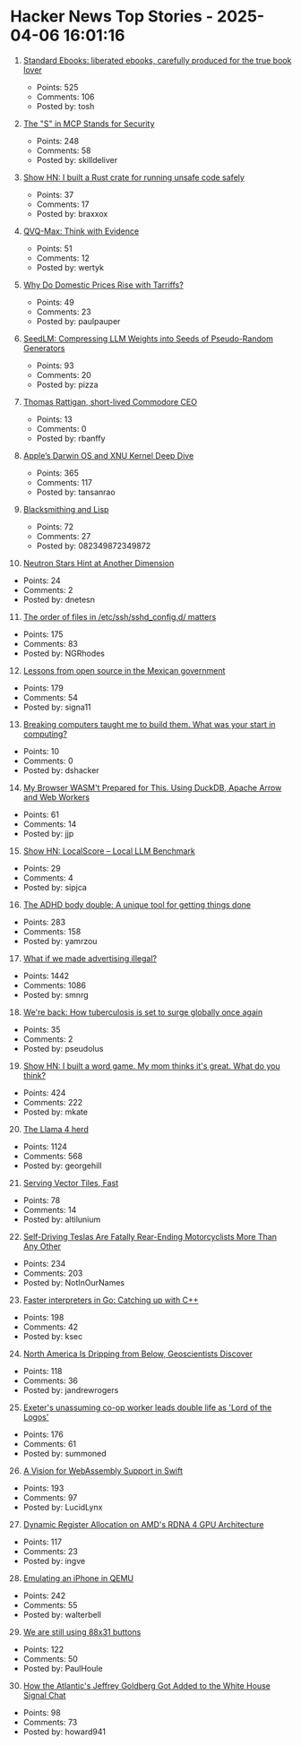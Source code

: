 # Hacker News Top Stories - 2025-04-06 16:01:16

1. [Standard Ebooks: liberated ebooks, carefully produced for the true book lover](https://standardebooks.org)
   - Points: 525
   - Comments: 106
   - Posted by: tosh

2. [The "S" in MCP Stands for Security](https://elenacross7.medium.com/%EF%B8%8F-the-s-in-mcp-stands-for-security-91407b33ed6b)
   - Points: 248
   - Comments: 58
   - Posted by: skilldeliver

3. [Show HN: I built a Rust crate for running unsafe code safely](https://github.com/brannondorsey/mem-isolate)
   - Points: 37
   - Comments: 17
   - Posted by: braxxox

4. [QVQ-Max: Think with Evidence](https://qwenlm.github.io/blog/qvq-max-preview/)
   - Points: 51
   - Comments: 12
   - Posted by: wertyk

5. [Why Do Domestic Prices Rise with Tarriffs?](https://marginalrevolution.com/marginalrevolution/2025/04/why-do-domestic-prices-rise-with-tarriffs.html)
   - Points: 49
   - Comments: 23
   - Posted by: paulpauper

6. [SeedLM: Compressing LLM Weights into Seeds of Pseudo-Random Generators](https://machinelearning.apple.com/research/seedlm-compressing)
   - Points: 93
   - Comments: 20
   - Posted by: pizza

7. [Thomas Rattigan, short-lived Commodore CEO](https://dfarq.homeip.net/thomas-rattigan-short-lived-commodore-ceo/)
   - Points: 13
   - Comments: 0
   - Posted by: rbanffy

8. [Apple’s Darwin OS and XNU Kernel Deep Dive](https://tansanrao.com/blog/2025/04/xnu-kernel-and-darwin-evolution-and-architecture/)
   - Points: 365
   - Comments: 117
   - Posted by: tansanrao

9. [Blacksmithing and Lisp](http://funcall.blogspot.com/2025/04/blacksmithing-and-lisp.html)
   - Points: 72
   - Comments: 27
   - Posted by: 082349872349872

10. [Neutron Stars Hint at Another Dimension](https://nautil.us/neutron-stars-hint-at-another-dimension-1202180/)
   - Points: 24
   - Comments: 2
   - Posted by: dnetesn

11. [The order of files in /etc/ssh/sshd_config.d/ matters](https://utcc.utoronto.ca/~cks/space/blog/sysadmin/OpenSSHConfigOrderMatters)
   - Points: 175
   - Comments: 83
   - Posted by: NGRhodes

12. [Lessons from open source in the Mexican government](https://lwn.net/Articles/1013776/)
   - Points: 179
   - Comments: 54
   - Posted by: signa11

13. [Breaking computers taught me to build them. What was your start in computing?](https://danielsada.tech/blog/carreer-part-1-the-foundation-years/)
   - Points: 10
   - Comments: 0
   - Posted by: dshacker

14. [My Browser WASM't Prepared for This. Using DuckDB, Apache Arrow and Web Workers](https://motifanalytics.medium.com/my-browser-wasmt-prepared-for-this-using-duckdb-apache-arrow-and-web-workers-in-real-life-e3dd4695623d)
   - Points: 61
   - Comments: 14
   - Posted by: jjp

15. [Show HN: LocalScore – Local LLM Benchmark](https://www.localscore.ai/download)
   - Points: 29
   - Comments: 4
   - Posted by: sipjca

16. [The ADHD body double: A unique tool for getting things done](https://add.org/the-body-double/)
   - Points: 283
   - Comments: 158
   - Posted by: yamrzou

17. [What if we made advertising illegal?](https://simone.org/advertising/)
   - Points: 1442
   - Comments: 1086
   - Posted by: smnrg

18. [We're back: How tuberculosis is set to surge globally once again](https://thebulletin.org/2025/03/were-back-how-tuberculosis-is-set-to-surge-globally-once-again/)
   - Points: 35
   - Comments: 2
   - Posted by: pseudolus

19. [Show HN: I built a word game. My mom thinks it's great. What do you think?](https://www.whatsit.today/)
   - Points: 424
   - Comments: 222
   - Posted by: mkate

20. [The Llama 4 herd](https://ai.meta.com/blog/llama-4-multimodal-intelligence/)
   - Points: 1124
   - Comments: 568
   - Posted by: georgehill

21. [Serving Vector Tiles, Fast](https://spatialists.ch/posts/2025/04-05-serving-vector-tiles-fast/)
   - Points: 78
   - Comments: 14
   - Posted by: altilunium

22. [Self-Driving Teslas Are Fatally Rear-Ending Motorcyclists More Than Any Other](https://fuelarc.com/news-and-features/self-driving-teslas-are-fatally-striking-motorcyclists-more-than-any-other-brand-new-analysis/)
   - Points: 234
   - Comments: 203
   - Posted by: NotInOurNames

23. [Faster interpreters in Go: Catching up with C++](https://planetscale.com/blog/faster-interpreters-in-go-catching-up-with-cpp)
   - Points: 198
   - Comments: 42
   - Posted by: ksec

24. [North America Is Dripping from Below, Geoscientists Discover](https://www.jsg.utexas.edu/news/2025/04/north-america-is-dripping-from-below-geoscientists-discover/)
   - Points: 118
   - Comments: 36
   - Posted by: jandrewrogers

25. [Exeter's unassuming co-op worker leads double life as 'Lord of the Logos'](https://www.devonlive.com/whats-on/whats-on-news/exeters-unassuming-co-op-worker-10039941)
   - Points: 176
   - Comments: 61
   - Posted by: summoned

26. [A Vision for WebAssembly Support in Swift](https://forums.swift.org/t/pitch-a-vision-for-webassembly-support-in-swift/79060)
   - Points: 193
   - Comments: 97
   - Posted by: LucidLynx

27. [Dynamic Register Allocation on AMD's RDNA 4 GPU Architecture](https://chipsandcheese.com/p/dynamic-register-allocation-on-amds)
   - Points: 117
   - Comments: 23
   - Posted by: ingve

28. [Emulating an iPhone in QEMU](https://eshard.com/posts/emulating-ios-14-with-qemu)
   - Points: 242
   - Comments: 55
   - Posted by: walterbell

29. [We are still using 88x31 buttons](https://ultrasciencelabs.com/lab-notes/why-we-are-still-using-88x31-buttons)
   - Points: 122
   - Comments: 50
   - Posted by: PaulHoule

30. [How the Atlantic's Jeffrey Goldberg Got Added to the White House Signal Chat](https://www.theguardian.com/us-news/2025/apr/06/signal-group-chat-leak-how-it-happened)
   - Points: 98
   - Comments: 73
   - Posted by: howard941

